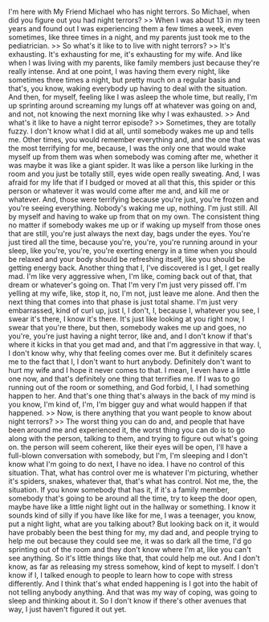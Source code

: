 I'm here with My Friend Michael who has night terrors. So Michael, when did you
figure out you had night terrors?
&gt;&gt; When I was about 13 in my teen years and found out I was experiencing them a
few times a week, even sometimes, like three times in a night, and my parents
just took me to the pediatrician.
&gt;&gt; So what's it like to to live with night terrors?
&gt;&gt; It's exhausting. It's exhausting for me, it's exhausting for my wife. And like
when I was living with my parents, like family members just because they're
really intense. And at one point, I was having them every night, like sometimes
three times a night, but pretty much on a regular basis and that's, you know,
waking everybody up having to deal with the situation. And then, for myself,
feeling like I was asleep the whole time, but really, I'm up sprinting around
screaming my lungs off at whatever was going on and, and not, not knowing the
next morning like why I was exhausted.
&gt;&gt; And what's it like to have a night terror episode?
&gt;&gt; Sometimes, they are totally fuzzy. I don't know what I did at all, until
somebody wakes me up and tells me. Other times, you would remember everything
and, and the one that was the most terrifying for me, because, I was the only
one that would wake myself up from them was when somebody was coming after me,
whether it was maybe it was like a giant spider. It was like a person like
lurking in the room and you just be totally still, eyes wide open really
sweating. And, I was afraid for my life that if I budged or moved at all that
this, this spider or this person or whatever it was would come after me and,
and kill me or whatever. And, those were terrifying because you're just, you're
frozen and you're seeing everything. Nobody's waking me up, nothing. I'm just
still. All by myself and having to wake up from that on my own. The consistent
thing no matter if somebody wakes me up or if waking up myself from those ones
that are still, you're just always the next day, bags under the eyes. You're
just tired all the time, because you're, you're, you're running around in your
sleep, like you're, you're, you're exerting energy in a time when you should be
relaxed and your body should be refreshing itself, like you should be getting
energy back. Another thing that I, I've discovered is I get, I get really mad.
I'm like very aggressive when, I'm like, coming back out of that, that dream or
whatever's going on. That I'm very I'm just very pissed off. I'm yelling at my
wife, like, stop it, no, I'm not, just leave me alone. And then the next thing
that comes into that phase is just total shame. I'm just very embarrassed, kind
of curl up, just I, I don't, I, because I, whatever you see, I swear it's
there, I know it's there. It's just like looking at you right now, I swear that
you're there, but then, somebody wakes me up and goes, no you're, you're just
having a night terror, like and, and I don't know if that's where it kicks in
that you get mad and, and that I'm aggressive in that way. I, I don't know why,
why that feeling comes over me. But it definitely scares me to the fact that I,
I don't want to hurt anybody. Definitely don't want to hurt my wife and I hope
it never comes to that. I mean, I even have a little one now, and that's
definitely one thing that terrifies me. If I was to go running out of the room
or something, and God forbid, I, I had something happen to her. And that's one
thing that's always in the back of my mind is you know, I'm kind of, I'm, I'm
bigger guy and what would happen if that happened.
&gt;&gt; Now, is there anything that you want people to know about night terrors?
&gt;&gt; The worst thing you can do and, and people that have been around me and
experienced it, the worst thing you can do is to go along with the person,
talking to them, and trying to figure out what's going on. the person will seem
coherent, like their eyes will be open, I'll have a full-blown conversation
with somebody, but I'm, I'm sleeping and I don't know what I'm going to do
next, I have no idea. I have no control of this situation. That, what has
control over me is whatever I'm picturing, whether it's spiders, snakes,
whatever that, that's what has control. Not me, the, the situation. If you know
somebody that has it, if it's a family member, somebody that's going to be
around all the time, try to keep the door open, maybe have like a little night
light out in the hallway or something. I know it sounds kind of silly if you
have like like for me, I was a teenager, you know, put a night light, what are
you talking about? But looking back on it, it would have probably been the best
thing for my, my dad and, and people trying to help me out because they could
see me, it was so dark all the time, I'd go sprinting out of the room and they
don't know where I'm at, like you can't see anything. So it's little things
like that, that could help me out. And I don't know, as far as releasing my
stress somehow, kind of kept to myself. I don't know if I, I talked enough to
people to learn how to cope with stress differently. And I think that's what
ended happening is I got into the habit of not telling anybody anything. And
that was my way of coping, was going to sleep and thinking about it. So I don't
know if there's other avenues that way, I just haven't figured it out yet.

